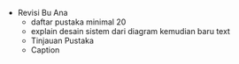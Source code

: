 - Revisi Bu Ana
	- daftar pustaka minimal 20
	- explain desain sistem dari diagram kemudian baru text 
	- Tinjauan Pustaka 
	- Caption